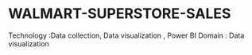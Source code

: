 # WALMART-SUPERSTORE-SALES
Technology :Data collection, Data visualization , Power BI  Domain : Data visualization
